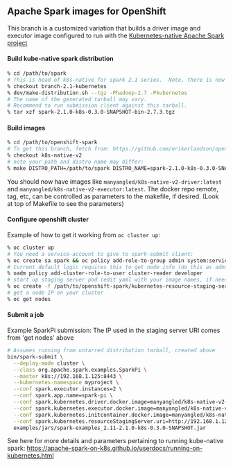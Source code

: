 ## Apache Spark images for OpenShift

This branch is a customized variation that builds a driver image and executor image configured to run with the
[Kubernetes-native Apache Spark project](https://github.com/apache-spark-on-k8s/spark)

#### Build kube-native spark distribution

```bash
% cd /path/to/spark
# This is head of k8s-native for spark 2.1 series.  Note, there is now also branch-2.2-kubernetes
% checkout branch-2.1-kubernetes
% dev/make-distribution.sh --tgz -Phadoop-2.7 -Pkubernetes
# The name of the generated tarball may vary.
# Recommend to run submission client against this tarball.
% tar xzf spark-2.1.0-k8s-0.3.0-SNAPSHOT-bin-2.7.3.tgz
```

#### Build images

```bash
% cd /path/to/openshift-spark
# To get this branch, fetch from: https://github.com/erikerlandson/openshift-spark
% checkout k8s-native-v2
# note your path and distro name may differ:
% make DISTRO_PATH=/path/to/spark DISTRO_NAME=spark-2.1.0-k8s-0.3.0-SNAPSHOT-bin-2.7.3 push
```

You should now have images like `manyangled/k8s-native-v2-driver:latest` and `manyangled/k8s-native-v2-executor:latest`.
The docker repo remote, tag, etc, can be controlled as parameters to the makefile, if desired.
(Look at top of Makefile to see the parameters)

#### Configure openshift cluster

Example of how to get it working from `oc cluster up`:

```bash
% oc cluster up
# You need a service-account to give to spark-submit client:
% oc create sa spark && oc policy add-role-to-group admin system:serviceaccounts:myproject
# Current default logic requires this to get node info (do this as admin):
% oadm policy add-cluster-role-to-user cluster-reader developer
# start up staging server pod (edit yaml with your image names, if needed)
% oc create -f /path/to/openshift-spark/kubernetes-resource-staging-server.yaml
# get a node IP on your cluster
% oc get nodes
```

#### Submit a job

Example SparkPi submission:
The IP used in the staging server URI comes from 'get nodes' above

```bash
# Assumes running from untarred distribution tarball, created above
bin/spark-submit \
  --deploy-mode cluster \
  --class org.apache.spark.examples.SparkPi \
  --master k8s://192.168.1.125:8443 \
  --kubernetes-namespace myproject \
  --conf spark.executor.instances=2 \
  --conf spark.app.name=spark-pi \
  --conf spark.kubernetes.driver.docker.image=manyangled/k8s-native-v2-driver:latest \
  --conf spark.kubernetes.executor.docker.image=manyangled/k8s-native-v2-executor:latest \
  --conf spark.kubernetes.initcontainer.docker.image=manyangled/k8s-native-v2-init-container:latest \
  --conf spark.kubernetes.resourceStagingServer.uri=http://192.168.1.125:31000 \
  examples/jars/spark-examples_2.11-2.1.0-k8s-0.3.0-SNAPSHOT.jar
```

See here for more details and parameters pertaining to running kube-native spark:
https://apache-spark-on-k8s.github.io/userdocs/running-on-kubernetes.html
